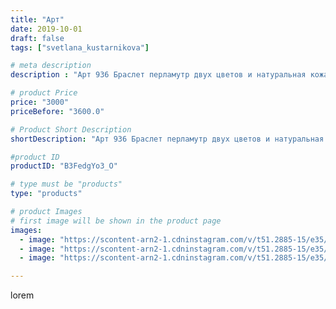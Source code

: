 ```yaml
---
title: "Арт"
date: 2019-10-01
draft: false
tags: ["svetlana_kustarnikova"]

# meta description
description : "Арт 936 Браслет перламутр двух цветов и натуральная кожа"

# product Price
price: "3000"
priceBefore: "3600.0"

# Product Short Description
shortDescription: "Арт 936 Браслет перламутр двух цветов и натуральная кожа"

#product ID
productID: "B3FedgYo3_O"

# type must be "products"
type: "products"

# product Images
# first image will be shown in the product page
images:
  - image: "https://scontent-arn2-1.cdninstagram.com/v/t51.2885-15/e35/69577899_153348689216776_8621067571300261726_n.jpg?_nc_ht=scontent-arn2-1.cdninstagram.com&_nc_cat=104&_nc_ohc=zB9URw6zhQ8AX-S65s5&se=7&tp=1&oh=c117064b21ac53b7f95e008f0ad8faef&oe=605FAB55&ig_cache_key=MjE0NTI1NDc1OTIzODU2NDY0MQ%3D%3D.2"
  - image: "https://scontent-arn2-1.cdninstagram.com/v/t51.2885-15/e35/70460597_1149901801868666_6325419906583116322_n.jpg?_nc_ht=scontent-arn2-1.cdninstagram.com&_nc_cat=102&_nc_ohc=h4WxvvxYEvAAX9huIYn&se=7&tp=1&oh=179ef6866ad1aa73b7d9f7ccce87890a&oe=605ECC69&ig_cache_key=MjE0NTI1NDc1OTIyMTg3MzY5Mg%3D%3D.2"
  - image: "https://scontent-arn2-1.cdninstagram.com/v/t51.2885-15/e35/69870743_446165839352175_8140681518924262686_n.jpg?_nc_ht=scontent-arn2-1.cdninstagram.com&_nc_cat=103&_nc_ohc=lwJfNgn565UAX8zFJkr&se=7&tp=1&oh=f298141f56ded5be665ba9118262ee4f&oe=605E12CA&ig_cache_key=MjE0NTI1NDc1OTI0Njg4NTEwNA%3D%3D.2"

---
```

lorem
